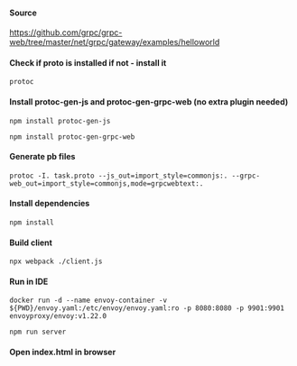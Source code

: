 #### Source
https://github.com/grpc/grpc-web/tree/master/net/grpc/gateway/examples/helloworld

#### Check if proto is installed if not - install it
```
protoc
```

#### Install protoc-gen-js and protoc-gen-grpc-web (no extra plugin needed)

```
npm install protoc-gen-js
```
```
npm install protoc-gen-grpc-web
```

#### Generate pb files
```
protoc -I. task.proto --js_out=import_style=commonjs:. --grpc-web_out=import_style=commonjs,mode=grpcwebtext:.
```

#### Install dependencies
```
npm install
```

#### Build client
```
npx webpack ./client.js
```

#### Run in IDE

```
docker run -d --name envoy-container -v ${PWD}/envoy.yaml:/etc/envoy/envoy.yaml:ro -p 8080:8080 -p 9901:9901 envoyproxy/envoy:v1.22.0
```
```
npm run server
```

#### Open index.html in browser
